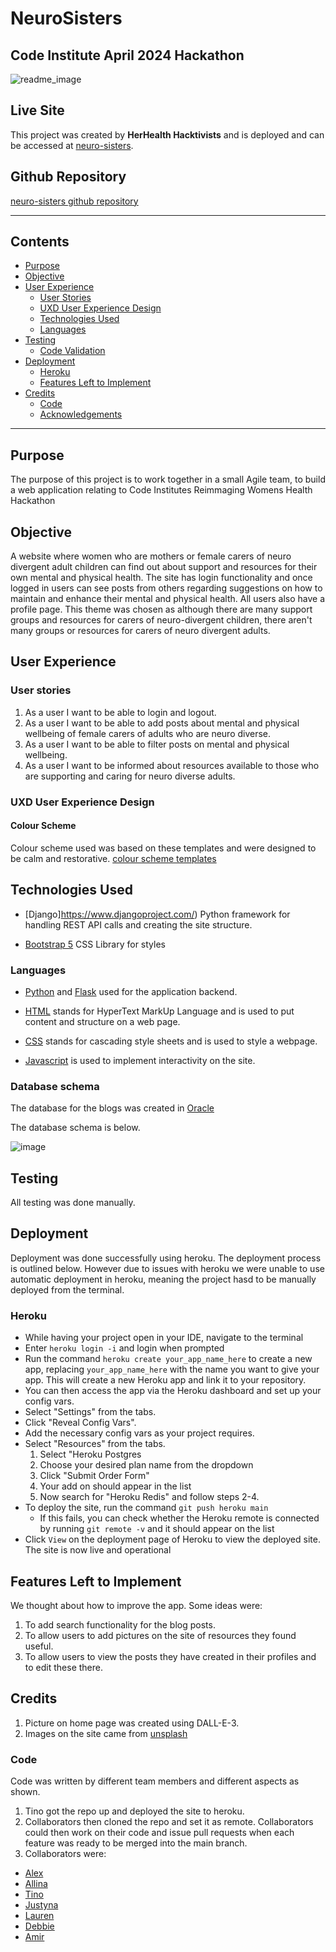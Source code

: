 # NeuroSisters

## Code Institute April 2024 Hackathon
![readme_image](https://github.com/tinobragaa/neuro-sisters/assets/20447596/aebadcd4-14da-4fcb-96c8-2c7f6c339306)


## Live Site

This project was created by **HerHealth Hacktivists** and is deployed and can be accessed at [neuro-sisters](https://neuro-sisters-37c8c20181fb.herokuapp.com/).

## Github Repository

[neuro-sisters github repository](https://github.com/tinobragaa/neuro-sisters)

***
## Contents
- [Purpose](#purpose)
- [Objective](#objective)
- [User Experience](#user-experience)
  - [User Stories](#user-stories)
  - [UXD User Experience Design](#uxd-user-experience-design)
  - [Technologies Used](#technologies-used)
  - [Languages](#languages)
- [Testing](#testing)
  - [Code Validation](#code-validation)
- [Deployment](#deployment)
  - [Heroku](#heroku)
  - [Features Left to Implement](#features-left-to-implement)
- [Credits](#credits)
  - [Code](#code)
  - [Acknowledgements](#acknowledgements)
***

## Purpose

The purpose of this project is to work together in a small Agile team, to build a web application relating to Code Institutes Reimmaging Womens Health Hackathon

## Objective
A website where women who are mothers or female carers of  neuro divergent adult children can find out about support and resources for their own mental and physical health.  The site has login functionality and once logged in users can see posts from others regarding suggestions on how to maintain and enhance their mental and physical health.  All users also have a profile page.  This theme was chosen as although there are many support groups and resources for carers of neuro-divergent children, there aren't many groups or resources for carers of neuro divergent adults.


## User Experience

### User stories
1.  As a user I want to be able to login and logout.
2.  As a user I want to be able to add posts about mental and physical wellbeing of female carers of adults who are neuro diverse.
3.  As a user I want to be able to filter posts on mental and physical wellbeing.
4.  As a user I want to be informed about resources available to those who are supporting and caring for neuro diverse adults.


### UXD User Experience Design

#### Colour Scheme

Colour scheme used was based on these templates and were designed to be calm and restorative.
[colour scheme templates](https://colorhunt.co/)

 

## Technologies Used

* [Django]https://www.djangoproject.com/) Python framework for handling REST API calls and creating the site structure.

* [Bootstrap 5](https://getbootstrap.com/docs/5.0/getting-started/introduction/) CSS Library for styles

### Languages

* [Python](https://www.python.org/) and [Flask](https://flask.palletsprojects.com/) used for the application backend.

* [HTML](https://devdocs.io/html/) stands for HyperText MarkUp Language and is used to put content and structure on a web page.

* [CSS](https://devdocs.io/css/) stands for cascading style sheets and is used to style a webpage.

* [Javascript](https://www.w3schools.com/js/DEFAULT.asp) is used to implement interactivity on the site.

### Database schema

The database for the blogs was created in [Oracle](https://www.pro-dba.com/oracle-services/oracle-support/)

The database schema is below.

![image](https://github.com/tinobragaa/neuro-sisters/assets/20447596/78bbd248-06f5-4d12-b122-955e19cfbe1f)

## Testing

All testing was done manually.

## Deployment

Deployment was done successfully using heroku. The deployment process is outlined below. However due to issues with heroku we were unable to use automatic deployment in heroku, meaning the project hasd to be manually deployed from the terminal.

### Heroku

- While having your project open in your IDE, navigate to the terminal
- Enter ```heroku login -i``` and login when prompted
- Run the command ```heroku create your_app_name_here``` to create a new app, replacing ```your_app_name_here``` with the name you want to give your app. This will create a new Heroku app and link it to your repository.
- You can then access the app via the Heroku dashboard and set up your config vars.
- Select "Settings" from the tabs.
- Click "Reveal Config Vars".
- Add the necessary config vars as your project requires.
- Select "Resources" from the tabs.
  1. Select "Heroku Postgres
  1. Choose your desired plan name from the dropdown
  1. Click "Submit Order Form"
  1. Your add on should appear in the list
  1. Now search for "Heroku Redis" and follow steps 2-4.
- To deploy the site, run the command ```git push heroku main```
  - If this fails, you can check whether the Heroku remote is connected by running ```git remote -v``` and it should appear on the list
 - Click `View` on the deployment page of Heroku to view the deployed site.
The site is now live and operational

## Features Left to Implement

We thought about how to improve the app. Some ideas were:
1. To add search functionality for the blog posts.
2. To allow users to add pictures on the site of resources they found useful.
3. To allow users to view the posts they have created in their profiles and to edit these there.

## Credits

1. Picture on home page was created using DALL-E-3.
2. Images on the site came from [unsplash](https://unsplash.com/)
   

### Code

Code was written by different team members and different aspects as shown.
1. Tino got the repo up and deployed the site to heroku. 
2. Collaborators then cloned the repo and set it as remote. Collaborators could then work on their code and issue pull requests when each feature was ready to be merged into the main branch.
3. Collaborators were:
  - [Alex](https://github.com/alexandergrib)
  - [Allina](https://github.com/TeodoraAlina)
  - [Tino](https://github.com/tinobragaa)
  - [Justyna](https://github.com/justynath)
  - [Lauren](https://github.com/Lauren21717)
  - [Debbie](https://github.com/debbiect246)
  - [Amir](https://github.com/AmirAkmed)


